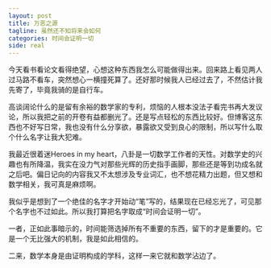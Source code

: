 ```yaml
---
layout: post
title: 万恶之源
tagline: 虽然还不知将来会如何
categories: 时间会证明一切
side: real
---
```


今天看书看论文看得绝望，心想这种东西我怎么可能做得出来。回来路上看见两人过马路不看车，突然想心一横撞死算了。还好那时候我人已经过去了，不然估计我先寄了，毕竟我骑的是自行车。

高谈阔论什么的是留有余裕的数学家的专利，烦恼的人根本没法子看完书再大发议论，所以我把之前的开卷有益都删光了。还是写点轻松的东西比较好。但博客这东西也不好写日常，我也没有什么分享欲，暴露欲又受到良心的限制，所以写什么取个什么名字让我大犯难。

我最近很着迷Heroes in my heart，八卦是一切数学工作者的天性。对数学史的兴趣也有所降温，我实在没力气对那些光辉的历史指手画脚，那些还是等到功成名就之后吧。偏日记向的内容我又不太想涉及专业词汇，也不想花精力出题，但又想和数学相关，我可真是麻烦啊。

我似乎是想到了一个绝佳的名字才开始动“笔”写的，结果现在已经忘光了，可见那个名字也不过如此。所以我打算把名字取成“时间会证明一切”。

一者，正如此事暗示的，时间能筛选掉所有不重要的东西，留下的才是重要的。它是一个无比强大的机制，我是如此相信的。

二来，数学本身是由证明构成的学科，这样一来它就和数学沾边了。